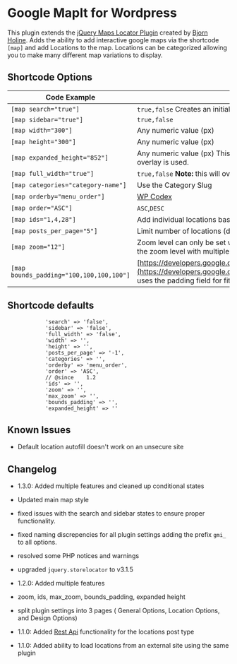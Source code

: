 Google MapIt for Wordpress
=================================

This plugin extends the [jQuery Maps Locator Plugin](https://github.com/bjorn2404/jQuery-Store-Locator-Plugin) created by [Bjorn Holine](http://www.bjornblog.com/).  Adds the ability to add interactive google maps via the shortcode `[map]` and add Locations to the map.  Locations can be categorized allowing you to make many different map variations to display.

Shortcode Options
-----------------
Code Example  | Options
------------- | -------------
`[map search="true"]`  | `true,false` Creates an initial overlay with a search input. This will enable the sidebar by default.
`[map sidebar="true"]`  | `true,false`
`[map width="300"]`  | Any numeric value (px)
`[map height="300"]`  | Any numeric value (px)
`[map expanded_height="852"]`  | Any numeric value (px) This adds an expanded map height that is triggered when the search overlay is used.
`[map full_width="true"]`  | `true,false` **Note:** this will override the map `width`
`[map categories="category-name"]`  | Use the Category Slug
`[map orderby="menu_order"]`  | [WP Codex](https://codex.wordpress.org/Class_Reference/WP_Query#Order_.26_Orderby_Parameters)
`[map order="ASC"]`  | `ASC`,`DESC`
`[map ids="1,4,28"]`  | Add individual locations based in `ID`
`[map posts_per_page="5"]`  | Limit number of locations (default: `-1` <-no limit)
`[map zoom="12"]`  | Zoom level can only be set when a single location is displayed by the `ids` option.  To manipulate the zoom level with multiple locations, you will need to use `bounds_padding`
`[map bounds_padding="100,100,100,100"]` | [https://developers.google.com/maps/documentation/javascript/reference/map#Map.fitBounds](https://developers.google.com/maps/documentation/javascript/reference/map#Map.fitBounds) uses the padding field for fitBounds

Shortcode defaults
------------------
```		'title' => '',
			'search' => 'false',
			'sidebar' => 'false',
			'full_width' => 'false',
			'width' => '',
			'height' => '',
			'posts_per_page' => '-1',
			'categories' => '',
			'orderby' => 'menu_order',
			'order' => 'ASC',
			// @since    1.2
			'ids' => '',
			'zoom' => '',
			'max_zoom' => '',
			'bounds_padding' => '',
			'expanded_height' => ''  
```

Known Issues
------------

- Default location autofill doesn't work on an unsecure site

Changelog
---------

- 1.3.0: Added multiple features and cleaned up conditional states
 - Updated main map style
 - fixed issues with the search and sidebar states to ensure proper functionality.
 - fixed naming discrepencies for all plugin settings adding the prefix `gmi_` to all options.
 - resolved some PHP notices and warnings
 - upgraded `jquery.storelocator` to v3.1.5

- 1.2.0: Added multiple features
 - zoom, ids, max_zoom, bounds_padding, expanded height
 - split plugin settings into 3 pages ( General Options, Location Options, and Design Options)

- 1.1.0: Added [Rest Api](https://developer.wordpress.org/rest-api/) functionality for the locations post type
- 1.1.0: Added ability to load locations from an external site using the same plugin